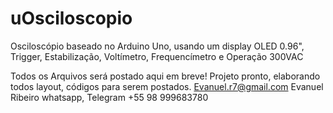 # uOsciloscopio
Osciloscópio baseado no Arduino Uno, usando um display OLED 0.96", Trigger, Estabilização, Voltímetro, Frequencímetro e Operação 300VAC

Todos os Arquivos será postado aqui em breve!
Projeto pronto, elaborando todos layout, códigos para serem postados.
Evanuel.r7@gmail.com
Evanuel Ribeiro
whatsapp, Telegram +55 98 999683780
